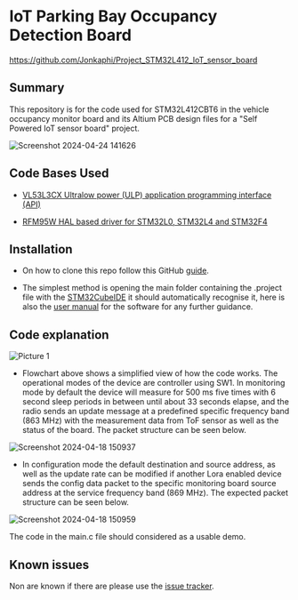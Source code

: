 # IoT Parking Bay Occupancy Detection Board

https://github.com/Jonkaphi/Project_STM32L412_IoT_sensor_board

## Summary

This repository is for the code used for STM32L412CBT6 in the vehicle occupancy monitor board and its Altium PCB design files for a "Self Powered IoT sensor board" project.

  

![Screenshot 2024-04-24 141626](https://github.com/Jonkaphi/Project_STM32L412_IoT_sensor_board/assets/103381620/9dab08f1-4c93-4676-ab38-4c0f5108d8d7)

  
  

## Code Bases Used

* [VL53L3CX Ultralow power (ULP) application programming interface (API)](https://www.st.com/en/embedded-software/stsw-img033.html)

* [RFM95W HAL based driver for STM32L0, STM32L4 and STM32F4](https://github.com/henriheimann/stm32-hal-rfm95)

## Installation

* On how to clone this repo follow this GitHub [guide](https://docs.github.com/en/repositories/creating-and-managing-repositories/cloning-a-repository?tool=desktop).

* The simplest method is opening the main folder containing the .project file with the [STM32CubeIDE](https://www.st.com/en/development-tools/stm32cubeide.html) it should automatically recognise it, here is also the [user manual](https://www.st.com/resource/en/user_manual/um2609-stm32cubeide-user-guide-stmicroelectronics.pdf) for the software for any further guidance.

  

## Code explanation

![Picture 1](https://github.com/Jonkaphi/Project_STM32L412_IoT_sensor_board/assets/103381620/528a8c67-f28a-4a88-9b1c-21e896c0a08e)

  

* Flowchart above shows a simplified view of how the code works. The operational modes of the device are controller using SW1. In monitoring mode by default the device will measure for 500 ms five times with 6 second sleep periods in between until about 33 seconds elapse, and the radio sends an update message at a predefined specific frequency band (863 MHz) with the measurement data from ToF sensor as well as the status of the board. The packet structure can be seen below.

  

![Screenshot 2024-04-18 150937](https://github.com/Jonkaphi/Project_STM32L412_IoT_sensor_board/assets/103381620/eb052fbe-2339-4a00-a6e2-265bde09bd8d)

  

* In configuration mode the default destination and source address, as well as the update rate can be modified if another Lora enabled device sends the config data packet to the specific monitoring board source address at the service frequency band (869 MHz). The expected packet structure can be seen below.  

  

![Screenshot 2024-04-18 150959](https://github.com/Jonkaphi/Project_STM32L412_IoT_sensor_board/assets/103381620/558bcaeb-ff92-49e1-b572-622840e33077)

  

The code in the main.c file should considered as a usable demo.

  

## Known issues

Non are known if there are please use the [issue tracker](https://github.com/Jonkaphi/Project_STM32L412_IoT_sensor_board/issues).
